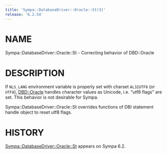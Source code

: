 ```yaml
---
title: 'Sympa::DatabaseDriver::Oracle::St(3)'
release: '6.2.54'
---
```


# NAME

Sympa::DatabaseDriver::Oracle::St - Correcting behavior of DBD::Oracle

# DESCRIPTION

If `NLS_LANG` environment variable is properly set with charset
`AL32UTF8` (or `UTF8`), [DBD::Oracle](https://metacpan.org/pod/DBD::Oracle) handles character values as
Unicode, i.e. "utf8 flags" are set.  This behavior is not desirable for Sympa.

Sympa::DatabaseDriver::Oracle::St overrides functions of DBI statement handle
object to reset utf8 flags.

# HISTORY

[Sympa::DatabaseDriver::Oracle::St](./Sympa-DatabaseDriver-Oracle-St.3.md) appears on Sympa 6.2.
